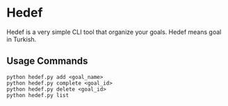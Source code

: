 # Hedef
Hedef is a very simple CLI tool that organize your goals. Hedef means goal in Turkish.

## Usage Commands

    python hedef.py add <goal_name>
    python hedef.py complete <goal_id>
    python hedef.py delete <goal_id>
    python hedef.py list
